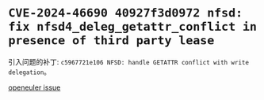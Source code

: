 # `CVE-2024-46690 40927f3d0972 nfsd: fix nfsd4_deleg_getattr_conflict in presence of third party lease`

引入问题的补丁: `c5967721e106 NFSD: handle GETATTR conflict with write delegation`。

[openeuler issue](https://gitee.com/src-openeuler/kernel/issues/IAR4A2)


